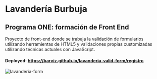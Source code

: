 # Lavandería Burbuja
## Programa ONE: formación de Front End

Proyecto de front-end donde se trabaja la validación de formularios utilizando herramientas de HTML5 y validaciones propias customizadas utilizando técnicas actuales con JavaScript.

#### Deployed: https://barviz.github.io/lavanderia-valid-form/registro

![lavanderia-form](https://user-images.githubusercontent.com/96797843/187979491-eb572c6e-7603-462d-9170-0a35331b257f.png)
